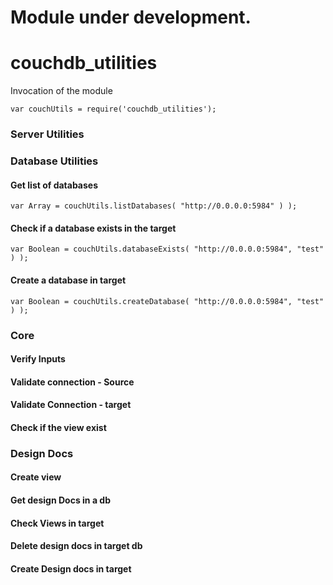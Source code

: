 # Module under development.

# couchdb_utilities

Invocation of the module
```
var couchUtils = require('couchdb_utilities');
```

### Server Utilities


### Database Utilities
#### Get list of databases

```
var Array = couchUtils.listDatabases( "http://0.0.0.0:5984" ) );
```
#### Check if a database exists in the target
```
var Boolean = couchUtils.databaseExists( "http://0.0.0.0:5984", "test" ) );
```
#### Create a database in target
```
var Boolean = couchUtils.createDatabase( "http://0.0.0.0:5984", "test" ) );
```


### Core
#### Verify Inputs
#### Validate connection - Source
#### Validate Connection - target

#### Check if the view exist

### Design Docs
#### Create view
#### Get design Docs in a db
#### Check Views in target
#### Delete design docs in target db
#### Create Design docs in target
